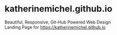 katherinemichel.github.io
=========================

Beautiful, Responsive, Git-Hub Powered Web Design <br>
Landing Page for https://katherinemichel.github.io <br>


